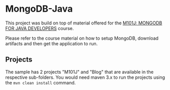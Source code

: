 # MongoDB-Java

This project was build on top of material offered for the [M101J: MONGODB FOR JAVA DEVELOPERS](https://university.mongodb.com/courses/M101J/about) course.

Please refer to the course material on how to setup MongoDB, download artifacts and then get the application to run.

## Projects

The sample has 2 projects "M101J" and "Blog" that are available in the respective sub-folders. You would need maven 3.x to run the projects using the `mvn clean install` command.
